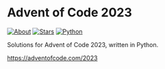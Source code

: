 Advent of Code 2023
===================

[![About](https://img.shields.io/badge/Advent%20of%20Code%20🎄-2023-brightgreen)](https://adventofcode.com/2023/)
[![Stars](https://img.shields.io/badge/stars%20⭐-10-yellow)](https://adventofcode.com/2023/stats)
[![Python](https://img.shields.io/badge/python-3670A0?logo=python&logoColor=ffdd54)](https://www.python.org)

Solutions for Advent of Code 2023, written in Python.

https://adventofcode.com/2023
